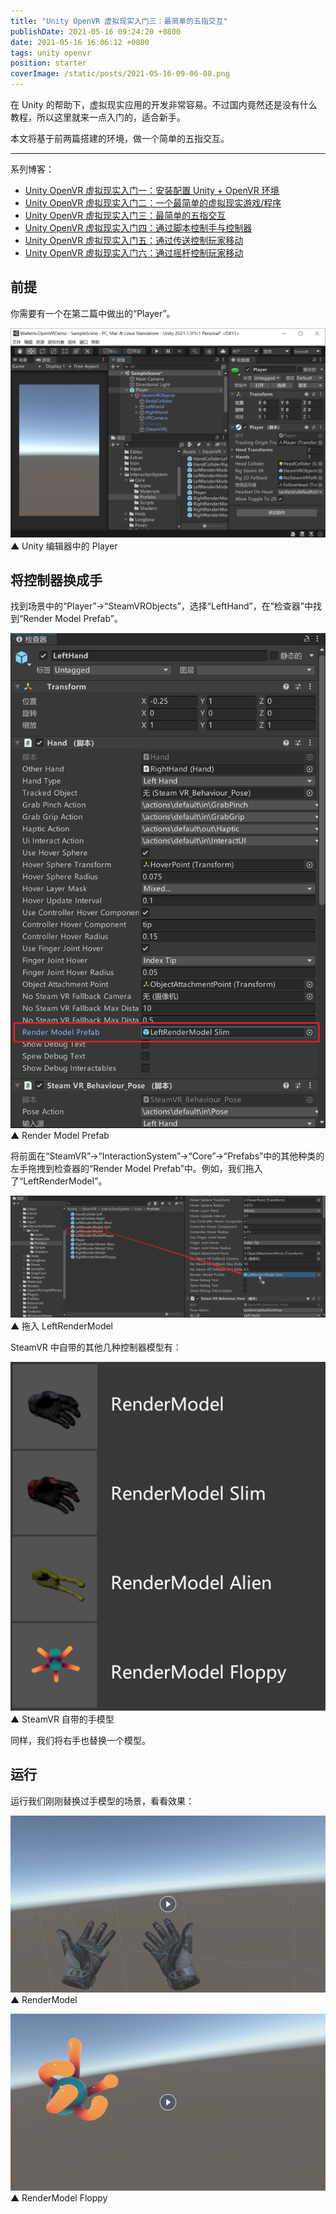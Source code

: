 ```yaml
---
title: "Unity OpenVR 虚拟现实入门三：最简单的五指交互"
publishDate: 2021-05-16 09:24:20 +0800
date: 2021-05-16 16:06:12 +0800
tags: unity openvr
position: starter
coverImage: /static/posts/2021-05-16-09-06-08.png
---
```


在 Unity 的帮助下，虚拟现实应用的开发非常容易。不过国内竟然还是没有什么教程，所以这里就来一点入门的，适合新手。

本文将基于前两篇搭建的环境，做一个简单的五指交互。

---

系列博客：

- [Unity OpenVR 虚拟现实入门一：安装配置 Unity + OpenVR 环境](https://blog.walterlv.com/post/unity-openvr-starting-1.html)
- [Unity OpenVR 虚拟现实入门二：一个最简单的虚拟现实游戏/程序](https://blog.walterlv.com/post/unity-openvr-starting-2.html)
- [Unity OpenVR 虚拟现实入门三：最简单的五指交互](https://blog.walterlv.com/post/unity-openvr-starting-3.html)
- [Unity OpenVR 虚拟现实入门四：通过脚本控制手与控制器](https://blog.walterlv.com/post/unity-openvr-starting-4.html)
- [Unity OpenVR 虚拟现实入门五：通过传送控制玩家移动](https://blog.walterlv.com/post/unity-openvr-starting-5.html)
- [Unity OpenVR 虚拟现实入门六：通过摇杆控制玩家移动](https://blog.walterlv.com/post/unity-openvr-starting-6.html)

<div id="toc"></div>

## 前提

你需要有一个在第二篇中做出的“Player”。

![Unity 编辑器中的 Player](/static/posts/2021-05-16-09-06-08.png)  
▲ Unity 编辑器中的 Player

## 将控制器换成手

找到场景中的“Player”->“SteamVRObjects”，选择“LeftHand”，在“检查器”中找到“Render Model Prefab”。

![Render Model Prefab](/static/posts/2021-05-16-09-07-49.png)  
▲ Render Model Prefab

将前面在“SteamVR”->“InteractionSystem”->“Core”->“Prefabs”中的其他种类的左手拖拽到检查器的“Render Model Prefab”中。例如，我们拖入了“LeftRenderModel”。

![拖入 LeftRenderModel](/static/posts/2021-05-16-09-09-25.png)  
▲ 拖入 LeftRenderModel

SteamVR 中自带的其他几种控制器模型有：

![SteamVR 自带的手模型](/static/posts/2021-05-16-09-16-28.png)  
▲ SteamVR 自带的手模型

同样，我们将右手也替换一个模型。

## 运行

运行我们刚刚替换过手模型的场景，看看效果：

[![RenderModel](/static/posts/2021-05-16-09-21-24.png)](https://r302.cc/ngGjpBG?platform=enpc&channel=copylink)  
▲ RenderModel

[![RenderModel Floppy](/static/posts/2021-05-16-09-21-10.png)](https://r302.cc/erJGmvD?platform=enpc&channel=copylink)  
▲ RenderModel Floppy

